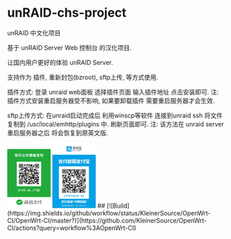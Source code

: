# unRAID-chs-project
unRAID 中文化项目

基于 unRAID Server Web 控制台 的汉化项目.

让国内用户更好的体验 unRAID Server.

支持作为 插件, 重新封包(bzroot), sftp上传, 等方式使用.

插件方式:
登录 unraid web面板 选择插件页面
输入插件地址  点击安装即可.
注: 插件方式安装重启服务器受不影响, 如果要卸载插件 需要重启服务器才会生效.

sftp上传方式:
在unraid启动完成后 利用winscp等软件 连接到unraid ssh 将文件复制到 /usr/local/emhttp/plugins 中. 刷新页面即可.
注: 该方法在 unraid server 重启服务器之后 将会恢复到原英文版.

<img src="https://github.com/KleinerSource/OpenWrt-CI/blob/master/files/aa758aba2fc7e60907fd3f6012b4eef.jpg?raw=true" width="100">

<img src="https://github.com/KleinerSource/OpenWrt-CI/blob/master/files/fec628a827f9273fde43a928a06e48e.jpg?raw=true" width="100">
## [![Build](https://img.shields.io/github/workflow/status/KleinerSource/OpenWrt-CI/OpenWrt-CI/master?)](https://github.com/KleinerSource/OpenWrt-CI/actions?query=workflow%3AOpenWrt-CI)
